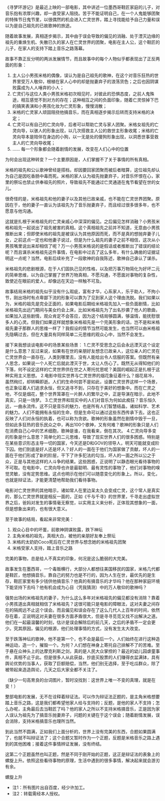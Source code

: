 《寻梦环游记》是最近上映的一部电影，其中讲述一位墨西哥鞋匠家庭的儿子，对音乐抱有浓厚兴趣，却一直受家人阻挠。苦于不能证明自己，在一个人鬼能够团聚的特殊节日鬼节里，以很偶然的机会进入亡灵世界，踏上寻找能给予自己力量和误以为是自己祖先的已故歌神的旅途。

随着故事发展，真相逐步揭示，其中由于误会导致的偏见的消融、处于湮灭边缘的祖先的重焕生机、失散已久的家人在亡灵世界的团聚，电影在主人公，这个鞋匠的儿子，在家人的支持下踏上音乐之路落幕。

故事不靠正反分明的两派发展情节，而且故事中的每个人物似乎都表现出了正反两面的形象：
1. 主人公小男孩米格的偶像，误认为是自己祖先的歌神，在这个对音乐狂热的世界里受万人敬仰，根植在家人心中的却是抛妻弃子的浪荡货色；之后也因阴谋败露成为人人唾弃的小人；
2. 亡灵们与这位人类小男孩米格初次相见时，对彼此的恐惧态度，之前人鬼殊途，相互感觉不到对方的存在；这种相互之间的负面印象，随着亡灵惊掉下巴的搞笑表演和小男孩化妆为亡灵形象，慢慢消散；
3. 米格的亡灵家人顽固阻挠他搞音乐，而在真相逐步揭示后转而支持米格的决定；
4. 亡灵可以有自己的亡灵向导，后者可以帮助亡灵与家人团聚。米格女祖先的亡灵向导，以骇人的形象出现，以几次搭救主人公的救世主形象收尾；米格的亡灵向导本是陪伴在身边的小狗，以一无是处的傻狗形象出现，以洞悉世事营救主人的亡灵向导收尾；
5. ......  每一个形象都会随着剧情的发展，改变在人们心中的位置

为何会出现这种转变？一个主要原因是，人们掌握不了关于事情的所有真相。

米格的祖先和公认歌神曾经是搭档，却因要回家团聚而被后者暗算，这位祖先却认为自己是因吃香肠中毒而死。米格的家人认为祖先抛妻弃子，对音乐怀恨在心，家里的祭坛也禁止供奉祖先的照片，导致祖先不能通过亡灵通道在鬼节看望在世的女儿。

很奇怪的是，米格祖先和他的妻子以及其他已故亲戚，也不能在亡灵世界团聚。原因在于，他的妻子一直认为该祖先为了音乐抛妻弃子，而且经过很多很多年，也不愿意与他沟通。

这就是扎根于米格祖先的亡灵亲戚心中深深的偏见。之后偏见怎样消融？小男孩米格和祖先一起说出了祖先被害的真相。这个真相祖先之前并不知道，无意由小男孩推断出来；但即使米格的祖先是被误认为其他原因而死，而不是真的想抛弃妻子儿女，之前这点一定也和他妻子说过，但是为什么祖先的妻子之前不相信，这次从小男孩嘴里说出来却相信了呢？万一小男孩米格说的是假话或者推断出了错误的结论呢？而且谋杀米格祖先这件事情，在电影中过去了这么多年，有什么确凿的证据证明这一点呢？当然，电影后续补充了一段歌神的自我陈述，歌神自己承认了谋杀。

米格祖先的悲剧根源，在于人们固执己见的性格，以及把万事万物简化为好坏二元的简单思维，以为自己掌握了世界万物真相，不愿沟通，不愿面对事物的复杂性，致使近在眼前的爱人，却像远在天边一样触不可及。

故事结局米格的祖先似乎没有什么瑕疵，富有才华，心系家人，乐于助人，不拘小节，刚出场时有点卑鄙下流的形象可以靠为了见到家人这个理由洗脱。我们如果以为，米格的祖先是完全正面的，如果电影后期给米格祖先加入一些负面剧情，比如米格祖先出远门期间与美女约会上床，比如米格祖先为了出名抄袭了他人的歌曲，如果加入这些剧情，观众肯定不会答应，因为这个结局够圆满，够温情，能抚慰很多人的心灵。但我们如果这样就想象米格祖先是一个完美形象的话，岂不是和米格祖先妻子那群人的思维一样了？我假设的情节当然可能发生，也当然可以由米格祖先隐瞒过去，但在大量具有同样简单二元思维的观众心中，当然不会发生。

接下来我想谈谈电影中的场景某些场景：
1.亡灵不受思念之后会永远湮灭这个设定是什么意思？反过来说，如果有在世的亲朋好友想念已故亲人，这位亲人的亡灵在亡灵世界会一直存在。人类到哪里去，没有人能给出令人信服的答案。但既然有亲人思念，如果说一个人死亡后就此湮灭于世，太让人伤心了。既然无从得知他们的下落，何不设定这样的亡灵世界供在世之人寄托忧思呢？美国的崛起正是扎根于这种实用主义思想。
2.电影中现实世界与亡灵世界的烟花象征着什么？烟花易冷，虽然绚烂，却转瞬即逝。人们的生命何尝不是如此，设置亡灵世界这样一个场景，也正象征着人们追求永恒，但又追寻不到，只存在于美好的想象中。而在亡灵之地，不仅是烟花，整个世界笼罩在一片醉人的繁华之中，正是导演在暗示，此地不真实，只是一场梦。
3.亡灵世界和现实中的人们对音乐为何如此痴狂？音乐恒久远，一曲永流传。这不只是音乐的魅力，也是所有人们智慧结晶，诸如科学、艺术的魅力。人们不能拥有永恒的生命，但是生命可以通过这些东西传承下去。这也正反映了人们对永恒的执着，也可以称为贪欲。歌神的形象虽然在剧情中毁于一旦，但如此多狂热的音乐民众之中，再出100个歌神，又有何难？歌神的形象只是人们在消费自己心中的艺术细胞，歌神是谁，在我看来，倒在其次。
4.亡灵向导多变的形象是什么意思？简单化的二元思维，导致了现实世界人们的很多困惑。特别是在某些意识形态主导一切的国家，今天还是D和GOV的领导人，明天可能就变成阶下囚。他们到底是好人还是坏人？好人的一面在于他们为国家做了贡献，坏人的一面在于他们形成了新的阶层，干下了许多犯法的勾当，坏人的一面之所以公之于众，正是与其他这样的人斗争的结果。这些困惑，正说明了以静态眼光看待事物的不可取。在电影中，亡灵向导也许是最聪明、最有灵性的事物了，他们对事物的嗅觉灵敏，没有定势思维。这点也明示在他们可以随意变化的形象上。所以，变化，也就是辩证法，才能更清楚地帮助我们看待事物。

电影对亡灵世界的其他暗示，诸如常人在里边呆太久会变成亡灵，这个常人是真实的，那么亡灵世界就是相反一面的，正如《千与千寻》的世界里，千寻走出虚拟世界之后，爸妈对发生的事情毫无察觉，以实用主义来分析，正体现其想象的一面，但是想象出来的，也有很大意义。

至于故事的结局，看起来非常完美：
1. 观众心目中的坏蛋，前歌神阴谋败露，跌下神坛
2. 主角米格的祖先，真相大白，被他的亲朋好友奉上祭坛
3. 米格的太奶奶Coco死后在亡灵世界与想念她的米格祖先团聚
4. 米格受家人支持，踏上音乐之路

完美的事物，总是给人不真实的印象，何况是这么脆弱的大完美。

故事发生在墨西哥，一个毒贩横行，大部分人都想往美国移民的国家，米格几代都是鞋匠，他想搞音乐，靠自己的努力也是不行的，因为人生在世，最优先的是生存，鞋匠家里有多少钱供他搞音乐？他真的有搞音乐的才华吗？他在那种家庭环境下能坚持下去吗？他有机会成为心目（凭我猜测）中的万人敬仰的歌神吗？

强势出场的米格祖先的妻子，为什么这么多年对米格祖先的偏见都没有消除？靠着小男孩道出真相就相信了米格祖先？这很可能只是电影的障眼法，这对夫妻之间存在的隔阂远不止这个误会。而且偏见和误会存在了这么几代人上百年的时间，依然存在着，正说明这对夫妻在很多方面矛盾很大，但是寻寻觅觅又找不出解决之道。他们在一起最温馨的时刻，估计是误会解除后的前几天，之后的矛盾不一定会更少。究其原因，偏见的根源，他们处理事情的方式，没有发生太大改变。

至于跌落神坛的歌神，他不是第一个，也不会是最后一个。人们始终在进行这种造神运动，造一个，摧毁一个。为何？人们想在神身上寄托自己排解不了的苦难。至于悬在众神头上的达摩克利斯之剑，真的是人民大众掌控的？最近的幼儿园虐童事件，真相不止于此。但是很多人从此获益，抄底买股票的人们赚得衣盆满钵，具有舆论优势的当事人，获取了巨额赔偿，当然，他们别无选择，至于吃瓜群众，除了被带起来造造舆论，几天之后大家全都不关注了。

（缺少一句高育良的台词图片，暂时没找到：这世界上唯一不变的真理，就是在变！）
 
 整部电影的发展，无不在诠释着辩证法。可以作为辩证法正题的，是主角米格想要踏上音乐之路，这是我们都希望他家人给与支持的；反题，是他的家人不支持；怎么办呢，主角最后去当鞋匠了吗？他的家人之所以不支持米格搞音乐，正是因为家人误认为祖先为了搞音乐抛妻弃子，问题的关键在于这个误会；随着剧情发展，误会消除，支持米格搞音乐也理所当然。

到此当然不圆满，正如我们上面分析的，世界上没有完美的东西，合题如果圆满了，也就不叫辩证法了；这个合题又暂时作为一个正题，反题是米格音乐之路上遇到的其他困难；接着这件事情辨证发展，没有终结。

这第二个正题虽然也叫正题，然是不同于刚开始的正题，这正是辩证法的表象上的螺旋上升。依照这些看待事物的原理，生活中遇到的很多事情，解决起来就会游刃有余。

螺旋上升
+ 注1：所有图片出自百度，经少许加工。
+ 注2：转载需经本人授权。
